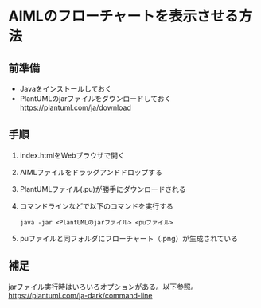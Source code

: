 # AIMLのフローチャートを表示させる方法

## 前準備

- Javaをインストールしておく
- PlantUMLのjarファイルをダウンロードしておく
https://plantuml.com/ja/download

## 手順

1. index.htmlをWebブラウザで開く
1. AIMLファイルをドラッグアンドドロップする
1. PlantUMLファイル(.pu)が勝手にダウンロードされる
1. コマンドラインなどで以下のコマンドを実行する

    ```shell
    java -jar <PlantUMLのjarファイル> <puファイル>
    ```

1. puファイルと同フォルダにフローチャート（.png）が生成されている

## 補足

jarファイル実行時はいろいろオプションがある。以下参照。
https://plantuml.com/ja-dark/command-line